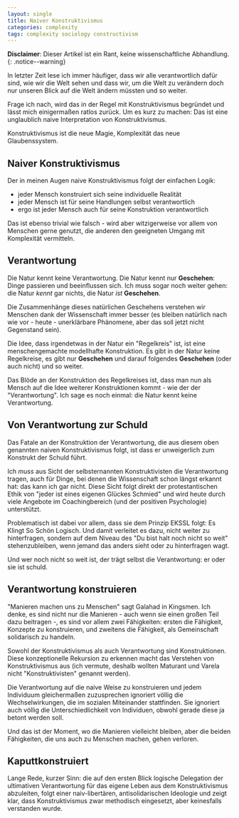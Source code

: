 ```yaml
---
layout: single
title: Naiver Konstruktivismus
categories: complexity
tags: complexity sociology constructivism
---
```


**Disclaimer**: Dieser Artikel ist ein Rant, keine wissenschaftliche Abhandlung.
{: .notice--warning}

In letzter Zeit lese ich immer häufiger, dass wir alle verantwortlich dafür sind, wie wir die Welt sehen und dass wir, um die Welt zu verändern doch nur unseren Blick auf die Welt ändern müssten und so weiter.

Frage ich nach, wird das in der Regel mit Konstruktivismus begründet und lässt mich einigermaßen ratlos zurück.
Um es kurz zu machen: Das ist eine unglaublich naive Interpretation von Konstruktivismus.

Konstruktivismus ist die neue Magie, Komplexität das neue Glaubenssystem.

## Naiver Konstruktivismus

Der in meinen Augen naive Konstruktivismus folgt der einfachen Logik:
* jeder Mensch konstruiert sich seine individuelle Realität
* jeder Mensch ist für seine Handlungen selbst verantwortlich
* ergo ist jeder Mensch auch für seine Konstruktion verantwortlich

Das ist ebenso trivial wie falsch - wird aber witzigerweise vor allem von Menschen gerne genutzt, die anderen den geeigneten Umgang mit Komplexität vermitteln.

## Verantwortung

Die Natur kennt keine Verantwortung.
Die Natur kennt nur **Geschehen**: Dinge passieren und beeinflussen sich.
Ich muss sogar noch weiter gehen: die Natur *kennt* gar nichts, die Natur *ist* **Geschehen**.

Die Zusammenhänge dieses natürlichen Geschehens verstehen wir Menschen dank der Wissenschaft immer besser (es bleiben natürlich nach wie vor - heute - unerklärbare Phänomene, aber das soll jetzt nicht Gegenstand sein).

Die Idee, dass irgendetwas in der Natur ein "Regelkreis" ist, ist eine menschengemachte modellhafte Konstruktion.
Es gibt in der Natur keine Regelkreise, es gibt nur **Geschehen** und darauf folgendes **Geschehen** (oder auch nicht) und so weiter.

Das Blöde an der Konstruktion des Regelkreises ist, dass man nun als Mensch auf die Idee weiterer Konstruktionen kommt - wie der der "Verantwortung".
Ich sage es noch einmal: die Natur kennt keine Verantwortung.

## Von Verantwortung zur Schuld

Das Fatale an der Konstruktion der Verantwortung, die aus diesem  oben genannten naiven Konstruktivismus folgt, ist dass er unweigerlich zum Konstrukt der Schuld führt.

Ich *muss* aus Sicht der selbsternannten Konstruktivisten die Verantwortung tragen, auch für Dinge, bei denen die Wissenschaft schon längst erkannt hat: das kann ich gar nicht.
Diese Sicht folgt direkt der protestantischen Ethik von "jeder ist eines eigenen Glückes Schmied" und wird heute durch viele Angebote im Coachingbereich (und der positiven Psychologie) unterstützt.

Problematisch ist dabei vor allem, dass sie dem Prinzip EKSSL folgt: Es Klingt So Schön Logisch.
Und damit verleitet es dazu, nicht weiter zu hinterfragen, sondern auf dem Niveau des "Du bist halt noch nicht so weit" stehenzubleiben, wenn jemand das anders sieht oder zu hinterfragen wagt.

Und wer noch nicht so weit ist, der trägt selbst die Verantwortung: er oder sie ist schuld.

## Verantwortung konstruieren

"Manieren machen uns zu Menschen" sagt Galahad in Kingsmen.
Ich denke, es sind nicht nur die Manieren - auch wenn sie einen großen Teil dazu beitragen -, es sind vor allem zwei Fähigkeiten: ersten die Fähigkeit, Konzepte zu konstruieren, und zweitens die Fähigkeit, als Gemeinschaft solidarisch zu handeln.

Sowohl der Konstruktivismus als auch Verantwortung sind Konstruktionen.
Diese konzeptionelle Rekursion zu erkennen macht das Verstehen von Konstruktivismus aus (ich vermute, deshalb wollten Maturant und Varela nicht "Konstruktivisten" genannt werden).

Die Verantwortung auf die naive Weise zu konstruieren und jedem Individuum gleichermaßen zuzusprechen ignoriert völlig die Wechselwirkungen, die im sozialen Miteinander stattfinden.
Sie ignoriert auch völlig die Unterschiedlichkeit von Individuen, obwohl gerade diese ja betont werden soll.

Und das ist der Moment, wo die Manieren vielleicht bleiben, aber die beiden Fähigkeiten, die uns auch zu Menschen machen, gehen verloren.

## Kaputtkonstruiert

Lange Rede, kurzer Sinn: die auf den ersten Blick logische Delegation der ultimativen Verantwortung für das eigene Leben aus dem Konstruktivismus abzuleiten, folgt einer naiv-libertären, antisolidarischen Ideologie und zeigt klar, dass Konstruktivismus zwar methodisch eingesetzt, aber keinesfalls verstanden wurde.
